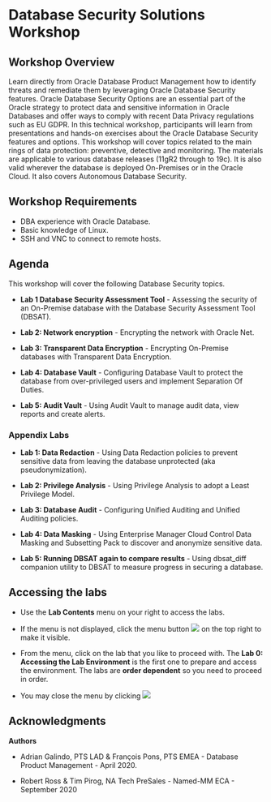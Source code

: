 # Database Security Solutions Workshop #

## Workshop Overview ##

Learn directly from Oracle Database Product Management how to identify threats and remediate them by leveraging Oracle Database Security features. Oracle Database Security Options are an essential part of the Oracle strategy to protect data and sensitive information in Oracle Databases and offer ways to comply with recent Data Privacy regulations such as EU GDPR. In this technical workshop, participants will learn from presentations and hands-on exercises about the Oracle Database Security features and options. This workshop will cover topics related to the main rings of data protection: preventive, detective and monitoring. The materials are applicable to various database releases (11gR2 through to 19c). It is also valid wherever the database is deployed On-Premises or in the Oracle Cloud. It also covers Autonomous Database Security.

## Workshop Requirements

- DBA experience with Oracle Database.
- Basic knowledge of Linux.
- SSH and VNC to connect to remote hosts.

## Agenda

This workshop will cover the following Database Security topics.

- **Lab 1 Database Security Assessment Tool** - Assessing the security of an On-Premise database with the Database Security Assessment Tool (DBSAT).

- **Lab 2: Network encryption** - Encrypting the network with Oracle Net.

- **Lab 3: Transparent Data Encryption** - Encrypting On-Premise databases with Transparent Data Encryption.

- **Lab 4: Database Vault** - Configuring Database Vault to protect the database from over-privileged users and implement Separation Of Duties.

- **Lab 5: Audit Vault** - Using Audit Vault to manage audit data, view reports and create alerts.

### Appendix Labs

- **Lab 1: Data Redaction** - Using Data Redaction policies to prevent sensitive data from leaving the database unprotected (aka pseudonymization).

- **Lab 2: Privilege Analysis** - Using Privilege Analysis to adopt a Least Privilege Model.

- **Lab 3: Database Audit** - Configuring Unified Auditing and Unified Auditing policies.

- **Lab 4: Data Masking** - Using Enterprise Manager Cloud Control Data Masking and Subsetting Pack to discover and anonymize sensitive data.

- **Lab 5: Running DBSAT again to compare results** - Using dbsat_diff companion utility to DBSAT to measure progress in securing a database.

## Accessing the labs ##

- Use the **Lab Contents** menu on your right to access the labs.

- If the menu is not displayed, click the menu button ![](./images/menu-button.png "") on the top right to make it visible.

- From the menu, click on the lab that you like to proceed with. The **Lab 0: Accessing the Lab Environment** is the first one to prepare and access the environment. The labs are **order dependent** so you need to proceed in order.

- You may close the menu by clicking ![](./images/menu-close.png "")

## Acknowledgments

**Authors**

- Adrian Galindo, PTS LAD & François Pons, PTS EMEA - Database Product Management - April 2020.

- Robert Ross & Tim Pirog, NA Tech PreSales - Named-MM ECA - September 2020